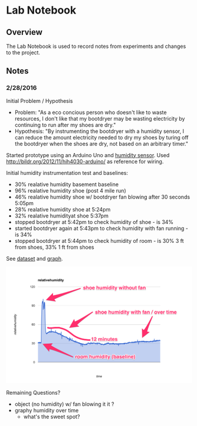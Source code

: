 # Lab Notebook

## Overview

The Lab Notebook is used to record notes from experiments and changes to the project.

## Notes

### 2/28/2016

Initial Problem / Hypothesis
* Problem: "As a eco concious person who doesn't like to waste resources, I don't like that my bootdryer may be wasting electricity by continuing to run after my shoes are dry."
* Hypothesis: "By instrumenting the bootdryer with a humidity sensor, I can reduce the amount electricity needed to dry my shoes by turing off the bootdryer when the shoes are dry, not based on an arbitrary timer."

Started prototype using an Arduino Uno and [humidity sensor](https://www.sparkfun.com/products/9569).  Used http://bildr.org/2012/11/hih4030-arduino/ as reference for wiring.

Initial humidity instrumentation test and baselines:
* 30% realative humidity basement baseline
* 96% realative humidity shoe (post 4 mile run)
* 46% realative humidity shoe w/ bootdryer fan blowing after 30 seconds 5:05pm
* 28% realative humidity shoe at 5:24pm
* 32% realative humidityat shoe 5:37pm
* stopped bootdryer at 5:42pm to check humidity of shoe - is 34%
* started bootdryer again at 5:43pm to check humidity with fan running - is 34%
* stopped bootdryer at 5:44pm to check humidity of room - is 30% 3 ft from shoes, 33% 1 ft from shoes

See [dataset](20160228_humiditydataset.csv) and [graph](20160228_humiditygraph.png).

![Humidity Graph](20160228_humiditygraph.png)

Remaining Questions?
* object (no humidity) w/ fan blowing it it ?
* graphy humidity over time
  * what's the sweet spot?


